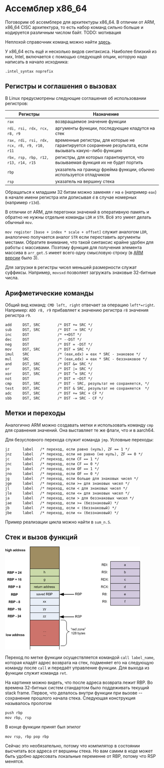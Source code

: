 # Ассемблер x86_64

Поговорим об ассемблере для архитектуры x86_64. В отличии от ARM, x86_64 CISC архитектура, то есть набор команд сильно больше и кодируется различным числом байт. TODO: мотивация

Неплохой справочник команд можно найти [здесь](https://www.felixcloutier.com/x86/).

У x86_64 есть ещё и несколько видов синтаксиса. Наиболее близкий из них, Intel, включается с помощью следующей опции, которую надо написать в начало исходника:

```
.intel_syntax noprefix
```

## Регистры и соглашения о вызовах

В Linux предусмотрены следующие соглашения об использовании регистров:

| Регистры        | Назначение                                                   |
| --------------- | ------------------------------------------------------------ |
| `rax`   | возвращаемое значение функции         |
| `rdi, rsi, rdx, rcx, r8, r9` | аргументы функции, последующие кладутся на стек |
| `rax, rdi, rsi, rdx, rcx, r8, r9, r10, r11`  | временные регистры, для которые не гарантируется сохранение результата, если вызывать какую-либо функцию |
| `rbx, rsp, rbp, r12, r13, r14, r15` | регистры, для которых гарантируется, что вызываемая функция их не будет портить |
| `rbp`           | указатель на границу фрейма функции, обычно используется отладчиком |
| `rsp`      | указатель на вершину стека                                   |

Обращаться к младшим 32 битам можно заменяя `r` на `e` (например `eax`) в начале имени регистра или дописывая `d` в случае номерных (например `r13d`).

В отличии от ARM, для перегонки значений в оперативную память и обратно не нужны отдельне команды `LDR` и `STR`. Всё это умеет делать обычный `mov`.

`mov register [base + index * scale + offset]` служит аналогом `LDR`, аналогично получается аналог `STR` если переставить аргументы местами. Обратите внимание, что такой синтаксис крайне удобен для работы с массивами. Поэтому функция для получения элемента массива в `arr_get.S` имеет всего одну смысловую строку (в [ARM версии](https://github.com/Khabutdinov-Arslan/caos-seminars/blob/main/sem04-arm-asm-basics/arr_get.S) было 3). 

Для загрузки в регистры чисел меньшей размерности служат суффиксы. Например, `movsxd` позволяет загружать знаковые 32-битные числа.

## Арифметические команды

Общий вид команд: `CMD left, right` отвечает за операцию `left*=right`. Например: `ADD r8, r9` прибавляет к значению регистра `r8` значения регистра `r9`.

```
add     DST, SRC        /* DST += SRC */
sub     DST, SRC        /* DST -= SRC */
inc     DST             /* ++DST */
dec     DST             /* --DST */
neg     DST             /* DST = -DST */
mov     DST, SRC        /* DST = SRC */
imul    SRC             /* (eax,edx) = eax * SRC - знаковое */
mul     SRC             /* (eax,edx) = eax * SRC - беззнаковое */
and     DST, SRC        /* DST &= SRC */
or      DST, SRC        /* DST |= SRC */
xor     DST, SRC        /* DST ^= SRC */
not     DST             /* DST = ~DST */
cmp     DST, SRC        /* DST - SRC, результат не сохраняется, */
test    DST, SRC        /* DST & SRC, результат не сохраняется  */
adc     DST, SRC        /* DST += SRC + CF */
sbb     DST, SRC        /* DST -= SRC - CF */
```

## Метки и переходы

Аналогично ARM можно создавать метки и использовать команду `cmp` для сравнения значений. Она выставляет те же флаги, что и в aarch64.

Для безусловного перехода служит команда `jmp`. Условные переходы:

```
jz      label   /* переход, если равно (нуль), ZF == 1 */
jnz     label   /* переход, если не равно (не нуль), ZF == 0 */
jc      label   /* переход, если CF == 1 */
jnc     label   /* переход, если CF == 0 */
jo      label   /* переход, если OF == 1 */
jno     label   /* переход, если OF == 0 */
jg      label   /* переход, если больше для знаковых чисел */
jge     label   /* переход, если >= для знаковых чисел */
jl      label   /* переход, если < для знаковых чисел */
jle     label   /* переход, если <= для знаковых чисел */
ja      label   /* переход, если > для беззнаковых чисел */
jae     label   /* переход, если >= (беззнаковый) */
jb      label   /* переход, если < (беззнаковый) */
jbe     label   /* переход, если <= (беззнаковый) */
```

Пример реализации цикла можно найти в `sum_n.S`.

## Стек и вызов функций


![Stack](stack_x64.png)

Переход по метке функции осуществляется командой `call label_name`, которая кладёт адрес возврата на стек, подменяет его на следующую команду после `call` и передаёт управление функции. Для выхода из функции служит команда `ret`.

На картинке можно видеть, что после адреса возврата лежит RBP. Во времена 32-битных систем стандартом было поддеживать текущий stack frame. Первое, что делалось внутри функции при вызове -- сохранение прошлого начала стека. Следующая конструкция называлось прологом

```
push rbp
mov rbp, rsp
```

В конце функции принят был эпилог

``
mov rsp, rbp
pop rbp
``

Сейчас это необязательно, потому что компилятор в состоянии высчитать все адреса от вершины стека. Но вам самим в коде может быть удобно адресовать локальные переменне от RBP, потому что RSP менятся.
